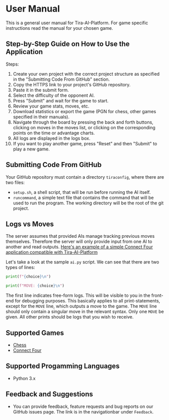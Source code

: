 # User Manual

This is a general user manual for Tira-AI-Platform. For game specific instructions read the manual for your chosen game.

## Step-by-Step Guide on How to Use the Application
Steps:

1. Create your own project with the correct project structure as specified in the "Submitting Code From GitHub" section.
2. Copy the HTTPS link to your project's GitHub repository.
3. Paste it in the submit form.
4. Select the difficulty of the opponent AI.
5. Press "Submit" and wait for the game to start.
6. Review your game stats, moves, etc.
7. Download statistics or export the game (PGN for chess, other games specified in their manuals).
8. Navigate through the board by pressing the back and forth buttons, clicking on moves in the moves list, or clicking on the corresponding points on the time or advantage charts.
9. All logs are displayed in the logs box.
10. If you want to play another game, press "Reset" and then "Submit" to play a new game.

## Submitting Code From GitHub

Your GitHub repository must contain a directory ``tiraconfig``, where there are two files:
* ``setup.sh``, a shell script, that will be run before running the AI itself. 
* ``runcommand``, a simple text file that contains the command that will be used to run the program. The working directory will be the root of the git project. 

## Logs vs Moves
The server assumes that provided AIs manage tracking previous moves themselves. Therefore the server will only provide input from one AI to another and read outputs. [Here's an example of a simple Connect Four application compatible with Tira-AI-Platform](https://github.com/game-ai-platform-team/stupid-connect-four-ai)

Let's take a look at the sample ``ai.py`` script. We can see that there are two types of lines:

```python
print(f"{choice}\n")
```

```python
print(f"MOVE: {choice}\n")
```

The first line indicates free-form logs. This will be visible to you in the front-end for debugging purposes. This basically applies to all print-statements, except for the ``MOVE`` line, which outputs a move to the game. The ``MOVE`` line should only contain a singular move in the relevant syntax. Only one ``MOVE`` be given. All other prints should be logs that you wish to receive.

## Supported Games

- [Chess](https://github.com/game-ai-platform-team/tira-ai-platform/blob/dev/docs/user_manual/chess.md)
- [Connect Four](https://github.com/game-ai-platform-team/tira-ai-platform/blob/dev/docs/user_manual/connect_four.md)

## Supported Progamming Languages

- Python 3.x

## Feedback and Suggestions

- You can provide feedback, feature requests and bug reports on our GitHub issues page. The link is in the navigationbar under ``Feedback``.
